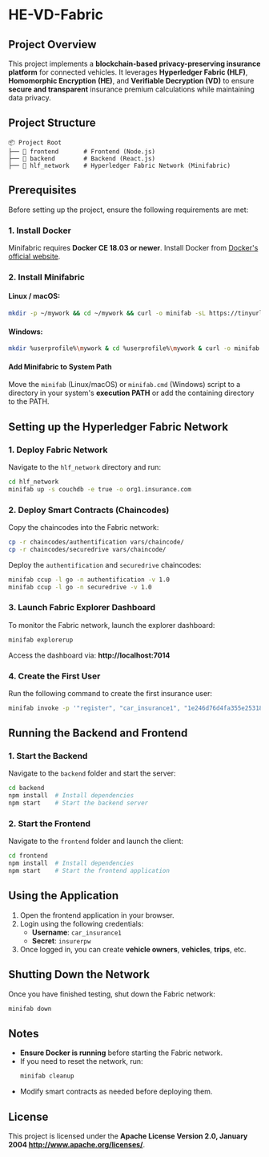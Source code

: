 # HE-VD-Fabric

## Project Overview
This project implements a **blockchain-based privacy-preserving insurance platform** for connected vehicles. It leverages **Hyperledger Fabric (HLF)**, **Homomorphic Encryption (HE)**, and **Verifiable Decryption (VD)** to ensure **secure and transparent** insurance premium calculations while maintaining data privacy.

## Project Structure
```
📦 Project Root
├── 📂 frontend       # Frontend (Node.js)
├── 📂 backend        # Backend (React.js)
├── 📂 hlf_network    # Hyperledger Fabric Network (Minifabric)
```

## Prerequisites
Before setting up the project, ensure the following requirements are met:

### 1. Install Docker
Minifabric requires **Docker CE 18.03 or newer**. Install Docker from [Docker's official website](https://www.docker.com/get-started).

### 2. Install Minifabric
#### Linux / macOS:
```sh
mkdir -p ~/mywork && cd ~/mywork && curl -o minifab -sL https://tinyurl.com/yxa2q6yr && chmod +x minifab
```
#### Windows:
```sh
mkdir %userprofile%\mywork & cd %userprofile%\mywork & curl -o minifab.cmd -sL https://tinyurl.com/y3gupzby
```
#### Add Minifabric to System Path
Move the `minifab` (Linux/macOS) or `minifab.cmd` (Windows) script to a directory in your system's **execution PATH** or add the containing directory to the PATH.

## Setting up the Hyperledger Fabric Network
### 1. Deploy Fabric Network
Navigate to the `hlf_network` directory and run:
```sh
cd hlf_network
minifab up -s couchdb -e true -o org1.insurance.com
```

### 2. Deploy Smart Contracts (Chaincodes)
Copy the chaincodes into the Fabric network:
```sh
cp -r chaincodes/authentification vars/chaincode/
cp -r chaincodes/securedrive vars/chaincode/
```
Deploy the `authentification` and `securedrive` chaincodes:
```sh
minifab ccup -l go -n authentification -v 1.0
minifab ccup -l go -n securedrive -v 1.0
```

### 3. Launch Fabric Explorer Dashboard
To monitor the Fabric network, launch the explorer dashboard:
```sh
minifab explorerup
```
Access the dashboard via: **http://localhost:7014**

### 4. Create the First User
Run the following command to create the first insurance user:
```sh
minifab invoke -p '"register", "car_insurance1", "1e246d76d4fa355e2531816477eb5b17ebfa29e374d2592198cd65da6092ebf5", "insurer"' -o org1.insurance.com
```

## Running the Backend and Frontend
### 1. Start the Backend
Navigate to the `backend` folder and start the server:
```sh
cd backend
npm install  # Install dependencies
npm start    # Start the backend server
```

### 2. Start the Frontend
Navigate to the `frontend` folder and launch the client:
```sh
cd frontend
npm install  # Install dependencies
npm start    # Start the frontend application
```

## Using the Application
1. Open the frontend application in your browser.
2. Login using the following credentials:
   - **Username**: `car_insurance1`
   - **Secret**: `insurerpw`
3. Once logged in, you can create **vehicle owners**, **vehicles**, **trips**, etc.

## Shutting Down the Network
Once you have finished testing, shut down the Fabric network:
```sh
minifab down
```

## Notes
- **Ensure Docker is running** before starting the Fabric network.
- If you need to reset the network, run:
  ```sh
  minifab cleanup
  ```
- Modify smart contracts as needed before deploying them.

## License
This project is licensed under the **Apache License Version 2.0, January 2004  http://www.apache.org/licenses/**.

